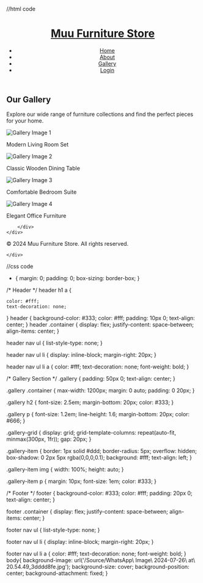 //html code

<!DOCTYPE html>
<html lang="en">
<head>
    <meta charset="UTF-8">
    <meta name="viewport" content="width=device-width, initial-scale=1.0">
    <title>Gallery -Muu Furniture Store</title>
    <link rel="stylesheet" href="/CSS/gallery.css">
</head>
<body>

<header>
    <div class="container">
        <h1><a href="Home.html">Muu Furniture Store</a></h1>
        <nav>
            <ul>
                <li><a href="Home.html">Home</a></li>
                <li><a href="about.html">About</a></li>
                <li><a href="gallery.html">Gallery</a></li>
                <li><a href="login.html">Login</a></li>
            </ul>
        </nav>
    </div>
</header>

<section class="gallery">
    <div class="container">
        <h2>Our Gallery</h2>
        <p>Explore our wide range of furniture collections and find the perfect pieces for your home.</p>
        <div class="gallery-grid">
            <div class="gallery-item">
                <img src="/Source/minh-pham-OtXADkUh3-I-unsplash.jpg" alt="Gallery Image 1">
                <p>Modern Living Room Set</p>
            </div>
            <div class="gallery-item">
                <img src="/Source/view-table-arrangement-by-wedding-planner.jpg" alt="Gallery Image 2">
                <p>Classic Wooden Dining Table</p>
            </div>
            <div class="gallery-item">
                <img src="/Source/interior-decoration-inspired-by-mexican-folklore (1).jpg" alt="Gallery Image 3">
                <p>Comfortable Bedroom Suite</p>
            </div>
            <div class="gallery-item">
                <img src="/Source/Office by kathy ireland® Echo L Shaped Desk in Gray Sand - Bush Furniture ECH026GS.jpeg.jpg" alt="Gallery Image 4">
                <p>Elegant Office Furniture</p>
            </div>
            
        </div>
    </div>
</section>

<footer>
    <div class="container">
        <p>&copy; 2024 Muu Furniture Store. All rights reserved.</p>
      
    </div>
</footer>

</body>
</html>




//css code


* {
    margin: 0;
    padding: 0;
    box-sizing: border-box;
}

/* Header */
header h1 a {

    color: #fff;
    text-decoration: none;
}
header {
    background-color: #333;
    color: #fff;
    padding: 10px 0;
    text-align: center;
}
header .container {
    display: flex;
    justify-content: space-between;
    align-items: center;
}

header nav ul {
    list-style-type: none;
}

header nav ul li {
    display: inline-block;
    margin-right: 20px;
}

header nav ul li a {
    color: #fff;
    text-decoration: none;
    font-weight: bold;
}

/* Gallery Section */
.gallery {
    padding: 50px 0;
    text-align: center;
}

.gallery .container {
    max-width: 1200px;
    margin: 0 auto;
    padding: 0 20px;
}

.gallery h2 {
    font-size: 2.5em;
    margin-bottom: 20px;
    color: #333;
}

.gallery p {
    font-size: 1.2em;
    line-height: 1.6;
    margin-bottom: 20px;
    color: #666;
}

.gallery-grid {
    display: grid;
    grid-template-columns: repeat(auto-fit, minmax(300px, 1fr));
    gap: 20px;
}

.gallery-item {
    border: 1px solid #ddd;
    border-radius: 5px;
    overflow: hidden;
    box-shadow: 0 2px 5px rgba(0,0,0,0.1);
    background: #fff;
    text-align: left;
}

.gallery-item img {
    width: 100%;
    height: auto;
}

.gallery-item p {
    margin: 10px;
    font-size: 1em;
    color: #333;
}

/* Footer */
footer {
    background-color: #333;
    color: #fff;
    padding: 20px 0;
    text-align: center;
}

footer .container {
    display: flex;
    justify-content: space-between;
    align-items: center;
}

footer nav ul {
    list-style-type: none;
}

footer nav ul li {
    display: inline-block;
    margin-right: 20px;
}

footer nav ul li a {
    color: #fff;
    text-decoration: none;
    font-weight: bold;
}
body{
    background-image: url('/Source/WhatsApp\ Image\ 2024-07-26\ at\ 20.54.49_3dddd8fe.jpg');
    background-size: cover;
    background-position: center;
    background-attachment: fixed;
}

